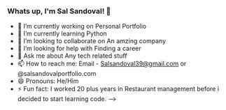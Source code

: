 ### Whats up, I'm Sal Sandoval! 👋

- 🔭 I’m currently working on Personal Portfolio
- 🌱 I’m currently learning Python 
- 👯 I’m looking to collaborate on An amzing company
- 🤔 I’m looking for help with Finding a career
- 💬 Ask me about Any tech related stuff
- 📫 How to reach me: Email - Salsandoval39@gmail.com or @salsandovalportfolio.com
- 😄 Pronouns: He/Him
- ⚡ Fun fact: I worked 20 plus years in Restaurant management before i decided to start learning code.
-->
